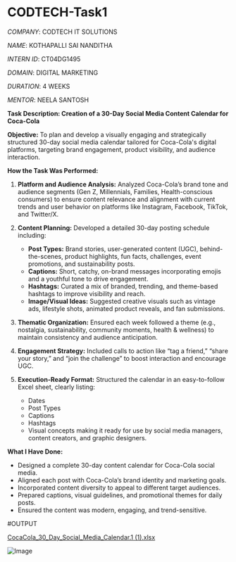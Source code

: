 # CODTECH-Task1

*COMPANY*: CODTECH IT SOLUTIONS

*NAME*: KOTHAPALLI SAI NANDITHA

*INTERN ID*: CT04DG1495

*DOMAIN*: DIGITAL MARKETING

*DURATION*: 4 WEEKS

*MENTOR*: NEELA SANTOSH

**Task Description: Creation of a 30-Day Social Media Content Calendar for Coca-Cola**

**Objective:**
To plan and develop a visually engaging and strategically structured 30-day social media calendar tailored for Coca-Cola's digital platforms, targeting brand engagement, product visibility, and audience interaction.

**How the Task Was Performed:**

1. **Platform and Audience Analysis:**
   Analyzed Coca-Cola’s brand tone and audience segments (Gen Z, Millennials, Families, Health-conscious consumers) to ensure content relevance and alignment with current trends and user behavior on platforms like Instagram, Facebook, TikTok, and Twitter/X.

2. **Content Planning:**
   Developed a detailed 30-day posting schedule including:

   * **Post Types:** Brand stories, user-generated content (UGC), behind-the-scenes, product highlights, fun facts, challenges, event promotions, and sustainability posts.
   * **Captions:** Short, catchy, on-brand messages incorporating emojis and a youthful tone to drive engagement.
   * **Hashtags:** Curated a mix of branded, trending, and theme-based hashtags to improve visibility and reach.
   * **Image/Visual Ideas:** Suggested creative visuals such as vintage ads, lifestyle shots, animated product reveals, and fan submissions.

3. **Thematic Organization:**
   Ensured each week followed a theme (e.g., nostalgia, sustainability, community moments, health & wellness) to maintain consistency and audience anticipation.

4. **Engagement Strategy:**
   Included calls to action like “tag a friend,” “share your story,” and “join the challenge” to boost interaction and encourage UGC.

5. **Execution-Ready Format:**
   Structured the calendar in an easy-to-follow Excel sheet, clearly listing:

   * Dates
   * Post Types
   * Captions
   * Hashtags
   * Visual concepts
     making it ready for use by social media managers, content creators, and graphic designers.

 **What I Have Done:**

* Designed a complete 30-day content calendar for Coca-Cola social media.
* Aligned each post with Coca-Cola’s brand identity and marketing goals.
* Incorporated content diversity to appeal to different target audiences.
* Prepared captions, visual guidelines, and promotional themes for daily posts.
* Ensured the content was modern, engaging, and trend-sensitive.

#OUTPUT

[CocaCola_30_Day_Social_Media_Calendar.1 (1).xlsx](https://github.com/user-attachments/files/20861553/CocaCola_30_Day_Social_Media_Calendar.1.1.xlsx)

![Image](https://github.com/user-attachments/assets/e6cbba9a-a2b5-48dc-8f4e-ae30a55009c6)
